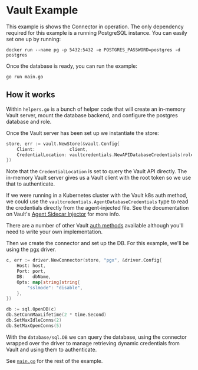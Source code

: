 # Vault Example

This example is shows the Connector in operation. The only dependency required for this example is a running PostgreSQL instance. You can easily set one up by running:

```shell
docker run --name pg -p 5432:5432 -e POSTGRES_PASSWORD=postgres -d postgres
```

Once the database is ready, you can run the example:

```shell
go run main.go
```

## How it works

Within `helpers.go` is a bunch of helper code that will create an in-memory Vault server, mount the database backend, and configure the postgres database and role.

Once the Vault server has been set up we instantiate the store:

```go
store, err := vault.NewStore(&vault.Config{
    Client:             client,
    CredentialLocation: vaultcredentials.NewAPIDatabaseCredentials(role, ""),
})
```

Note that the `CredentialLocation` is set to query the Vault API directly. The in-memory Vault server gives us a Vault client with the root token so we use that to authenticate.

If we were running in a Kubernetes cluster with the Vault k8s auth method, we could use the `vaultcredentials.AgentDatabaseCredentials` type to read the credentials directly from the agent-injected file. See the documentation on Vault's [Agent Sidecar Injector](https://www.vaultproject.io/docs/platform/k8s/injector) for more info.

There are a number of other Vault [auth methods](https://www.vaultproject.io/docs/auth) available although you'll need to write your own implementation.

Then we create the connector and set up the DB. For this example, we'll be using the [pgx](https://github.com/jackc/pgx) driver.

```go
c, err := driver.NewConnector(store, "pgx", &driver.Config{
    Host: host,
    Port: port,
    DB:   dbName,
    Opts: map[string]string{
        "sslmode": "disable",
    },
})

db := sql.OpenDB(c)
db.SetConnMaxLifetime(2 * time.Second)
db.SetMaxIdleConns(2)
db.SetMaxOpenConns(5)
```

With the `database/sql.DB` we can query the database, using the connector wrapped over the driver to manage retrieving dynamic credentials from Vault and using them to authenticate.

 See [`main.go`](main.go) for the rest of the example.
